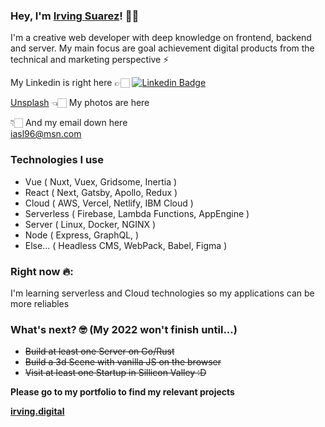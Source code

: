 ### Hey, I'm [Irving Suarez](https://irving.digital)! 🤙🏻


I'm a creative web developer with deep knowledge on frontend, backend and server. My main focus are goal achievement digital products from the technical and marketing perspective ⚡️
<br/>


My Linkedin is right here 👉🏻 [![Linkedin Badge](https://img.shields.io/badge/-LinkedIn-blue?style=flat-square&logo=Linkedin&logoColor=white&link=https://github.com/IrfDev/)](https://www.linkedin.com/in/irving-suarez/)  <br/>

[Unsplash](https://unsplash.com/@irfdev) 👈🏻 My photos are here 

👇🏻 And my email down here  <br/>
<iasl96@msn.com>

### Technologies I use
- Vue ( Nuxt, Vuex, Gridsome, Inertia )
- React ( Next, Gatsby, Apollo, Redux )
- Cloud ( AWS, Vercel, Netlify, IBM Cloud )
- Serverless ( Firebase, Lambda Functions, AppEngine )
- Server ( Linux, Docker, NGINX )
- Node ( Express, GraphQL,  )
- Else... ( Headless CMS, WebPack, Babel, Figma )

### Right now 🔥: 

I'm learning serverless and Cloud technologies so my applications can be more reliables

### What's next? 🤓 (My 2022 won't finish until...)

- ~~Build at least one Server on Go/Rust~~
- ~~Build a 3d Scene with vanilla JS on the browser~~
- ~~Visit at least one Startup in Sillicon Valley :D~~ 



**Please go to my portfolio to find my relevant projects**

**[irving.digital](https://irving.digital/)**

